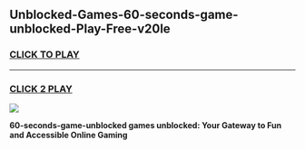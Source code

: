 
## Unblocked-Games-60-seconds-game-unblocked-Play-Free-v20le
<h3>
<a href="https://premium76.site?title=60-seconds-game-unblocked&ref=20M">CLICK TO PLAY</a></h3>
<hr>

<h3>
<a href="https://premium76.site?title=60-seconds-game-unblocked&ref=20M">CLICK 2 PLAY</a>
  
</h3>

<a href="https://premium76.site?title=60-seconds-game-unblocked&ref=19M"><img src="https://clearcache.store/games.png"></a>


**60-seconds-game-unblocked games unblocked: Your Gateway to Fun and Accessible Online Gaming**
